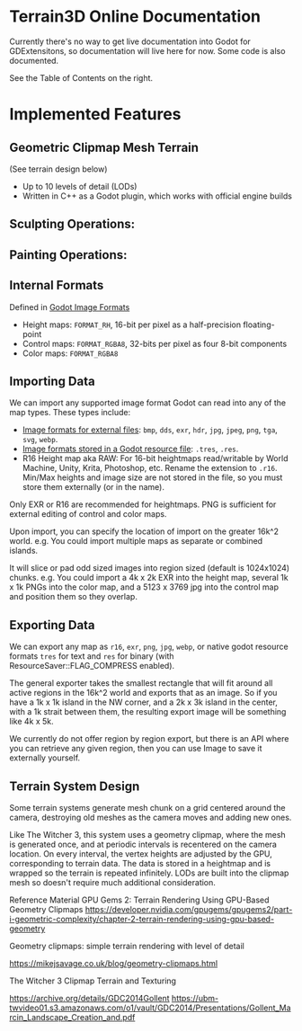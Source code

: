 # Terrain3D Online Documentation

Currently there's no way to get live documentation into Godot for GDExtensitons, so documentation will live here for now. Some code is also documented.

See the Table of Contents on the right.

# Implemented Features

## Geometric Clipmap Mesh Terrain 
(See terrain design below)

* Up to 10 levels of detail (LODs)
* Written in C++ as a Godot plugin, which works with official engine builds


## Sculpting Operations:

## Painting Operations:

## Internal Formats
Defined in [Godot Image Formats](https://docs.godotengine.org/en/4.0/classes/class_image.html#enum-image-format)
* Height maps: `FORMAT_RH`, 16-bit per pixel as a half-precision floating-point
* Control maps: `FORMAT_RGBA8`, 32-bits per pixel as four 8-bit components
* Color maps: `FORMAT_RGBA8`

## Importing Data

We can import any supported image format Godot can read into any of the map types. These types include:
* [Image formats for external files](https://docs.godotengine.org/en/4.0/tutorials/assets_pipeline/importing_images.html#supported-image-formats): `bmp`, `dds`, `exr`, `hdr`, `jpg`, `jpeg`, `png`, `tga`, `svg`, `webp`.
* [Image formats stored in a Godot resource file](https://docs.godotengine.org/en/4.0/classes/class_image.html#enum-image-format): `.tres`, `.res`.
* R16 Height map aka RAW: For 16-bit heightmaps read/writable by World Machine, Unity, Krita, Photoshop, etc. Rename the extension to `.r16`. Min/Max heights and image size are not stored in the file, so you must store them externally (or in the name).

Only EXR or R16 are recommended for heightmaps. PNG is sufficient for external editing of control and color maps.

Upon import, you can specify the location of import on the greater 16k^2 world. e.g. You could import multiple maps as separate or combined islands.

It will slice or pad odd sized images into region sized (default is 1024x1024) chunks. e.g. You could import a 4k x 2k EXR into the height map, several 1k x 1k PNGs into the color map, and a 5123 x 3769 jpg into the control map and position them so they overlap.


## Exporting Data

We can export any map as `r16`, `exr`, `png`, `jpg`, `webp`, or native godot resource formats `tres` for text and `res` for binary (with ResourceSaver::FLAG_COMPRESS enabled).

The general exporter takes the smallest rectangle that will fit around all active regions in the 16k^2 world and exports that as an image. So if you have a 1k x 1k island in the NW corner, and a 2k x 3k island in the center, with a 1k strait between them, the resulting export image will be something like 4k x 5k.

We currently do not offer region by region export, but there is an API where you can retrieve any given region, then you can use Image to save it externally yourself.

## Terrain System Design

Some terrain systems generate mesh chunk on a grid centered around the camera, destroying old meshes as the camera moves and adding new ones.

Like The Witcher 3, this system uses a geometry clipmap, where the mesh is generated once, and at periodic intervals is recentered on the camera location. On every interval, the vertex heights are adjusted by the GPU, corresponding to terrain data. The data is stored in a heightmap and is wrapped so the terrain is repeated infinitely. LODs are built into the clipmap mesh so doesn't require much additional consideration.

Reference Material
GPU Gems 2: Terrain Rendering Using GPU-Based Geometry Clipmaps https://developer.nvidia.com/gpugems/gpugems2/part-i-geometric-complexity/chapter-2-terrain-rendering-using-gpu-based-geometry

Geometry clipmaps: simple terrain rendering with level of detail

https://mikejsavage.co.uk/blog/geometry-clipmaps.html

The Witcher 3 Clipmap Terrain and Texturing

https://archive.org/details/GDC2014Gollent
https://ubm-twvideo01.s3.amazonaws.com/o1/vault/GDC2014/Presentations/Gollent_Marcin_Landscape_Creation_and.pdf
